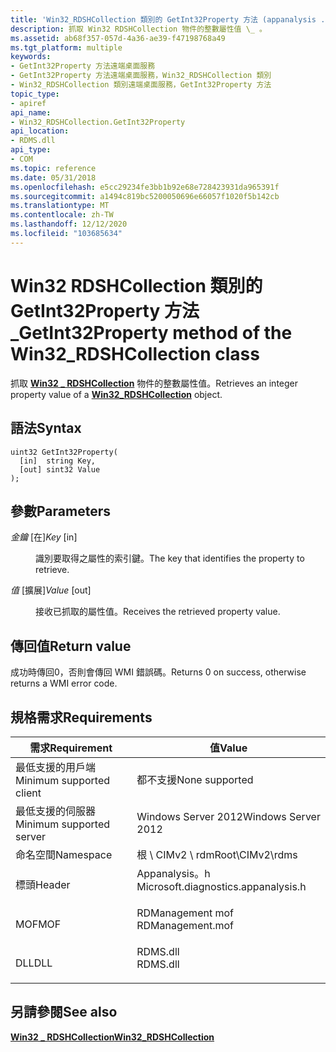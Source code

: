 ```yaml
---
title: 'Win32_RDSHCollection 類別的 GetInt32Property 方法 (appanalysis .h) '
description: 抓取 Win32 RDSHCollection 物件的整數屬性值 \_ 。
ms.assetid: ab68f357-057d-4a36-ae39-f47198768a49
ms.tgt_platform: multiple
keywords:
- GetInt32Property 方法遠端桌面服務
- GetInt32Property 方法遠端桌面服務，Win32_RDSHCollection 類別
- Win32_RDSHCollection 類別遠端桌面服務，GetInt32Property 方法
topic_type:
- apiref
api_name:
- Win32_RDSHCollection.GetInt32Property
api_location:
- RDMS.dll
api_type:
- COM
ms.topic: reference
ms.date: 05/31/2018
ms.openlocfilehash: e5cc29234fe3bb1b92e68e728423931da965391f
ms.sourcegitcommit: a1494c819bc5200050696e66057f1020f5b142cb
ms.translationtype: MT
ms.contentlocale: zh-TW
ms.lasthandoff: 12/12/2020
ms.locfileid: "103685634"
---
```

# <a name="getint32property-method-of-the-win32_rdshcollection-class"></a><span data-ttu-id="94bba-106">Win32 RDSHCollection 類別的 GetInt32Property 方法 \_</span><span class="sxs-lookup"><span data-stu-id="94bba-106">GetInt32Property method of the Win32\_RDSHCollection class</span></span>

<span data-ttu-id="94bba-107">抓取 [**Win32 \_ RDSHCollection**](win32-rdshcollection.md) 物件的整數屬性值。</span><span class="sxs-lookup"><span data-stu-id="94bba-107">Retrieves an integer property value of a [**Win32\_RDSHCollection**](win32-rdshcollection.md) object.</span></span>

## <a name="syntax"></a><span data-ttu-id="94bba-108">語法</span><span class="sxs-lookup"><span data-stu-id="94bba-108">Syntax</span></span>


```mof
uint32 GetInt32Property(
  [in]  string Key,
  [out] sint32 Value
);
```



## <a name="parameters"></a><span data-ttu-id="94bba-109">參數</span><span class="sxs-lookup"><span data-stu-id="94bba-109">Parameters</span></span>

<dl> <dt>

<span data-ttu-id="94bba-110">*金鑰* \[在\]</span><span class="sxs-lookup"><span data-stu-id="94bba-110">*Key* \[in\]</span></span>
</dt> <dd>

<span data-ttu-id="94bba-111">識別要取得之屬性的索引鍵。</span><span class="sxs-lookup"><span data-stu-id="94bba-111">The key that identifies the property to retrieve.</span></span>

</dd> <dt>

<span data-ttu-id="94bba-112">*值* \[擴展\]</span><span class="sxs-lookup"><span data-stu-id="94bba-112">*Value* \[out\]</span></span>
</dt> <dd>

<span data-ttu-id="94bba-113">接收已抓取的屬性值。</span><span class="sxs-lookup"><span data-stu-id="94bba-113">Receives the retrieved property value.</span></span>

</dd> </dl>

## <a name="return-value"></a><span data-ttu-id="94bba-114">傳回值</span><span class="sxs-lookup"><span data-stu-id="94bba-114">Return value</span></span>

<span data-ttu-id="94bba-115">成功時傳回0，否則會傳回 WMI 錯誤碼。</span><span class="sxs-lookup"><span data-stu-id="94bba-115">Returns 0 on success, otherwise returns a WMI error code.</span></span>

## <a name="requirements"></a><span data-ttu-id="94bba-116">規格需求</span><span class="sxs-lookup"><span data-stu-id="94bba-116">Requirements</span></span>



| <span data-ttu-id="94bba-117">需求</span><span class="sxs-lookup"><span data-stu-id="94bba-117">Requirement</span></span> | <span data-ttu-id="94bba-118">值</span><span class="sxs-lookup"><span data-stu-id="94bba-118">Value</span></span> |
|-------------------------------------|----------------------------------------------------------------------------------------------------------------|
| <span data-ttu-id="94bba-119">最低支援的用戶端</span><span class="sxs-lookup"><span data-stu-id="94bba-119">Minimum supported client</span></span><br/> | <span data-ttu-id="94bba-120">都不支援</span><span class="sxs-lookup"><span data-stu-id="94bba-120">None supported</span></span><br/>                                                                                      |
| <span data-ttu-id="94bba-121">最低支援的伺服器</span><span class="sxs-lookup"><span data-stu-id="94bba-121">Minimum supported server</span></span><br/> | <span data-ttu-id="94bba-122">Windows Server 2012</span><span class="sxs-lookup"><span data-stu-id="94bba-122">Windows Server 2012</span></span><br/>                                                                                 |
| <span data-ttu-id="94bba-123">命名空間</span><span class="sxs-lookup"><span data-stu-id="94bba-123">Namespace</span></span><br/>                | <span data-ttu-id="94bba-124">根 \\ CIMv2 \\ rdm</span><span class="sxs-lookup"><span data-stu-id="94bba-124">Root\\CIMv2\\rdms</span></span><br/>                                                                                   |
| <span data-ttu-id="94bba-125">標頭</span><span class="sxs-lookup"><span data-stu-id="94bba-125">Header</span></span><br/>                   | <dl> <span data-ttu-id="94bba-126"><dt>Appanalysis。h</dt></span><span class="sxs-lookup"><span data-stu-id="94bba-126"><dt>Microsoft.diagnostics.appanalysis.h</dt></span></span> </dl> |
| <span data-ttu-id="94bba-127">MOF</span><span class="sxs-lookup"><span data-stu-id="94bba-127">MOF</span></span><br/>                      | <dl> <span data-ttu-id="94bba-128"><dt>RDManagement mof</dt></span><span class="sxs-lookup"><span data-stu-id="94bba-128"><dt>RDManagement.mof</dt></span></span> </dl>                    |
| <span data-ttu-id="94bba-129">DLL</span><span class="sxs-lookup"><span data-stu-id="94bba-129">DLL</span></span><br/>                      | <dl> <span data-ttu-id="94bba-130"><dt>RDMS.dll</dt></span><span class="sxs-lookup"><span data-stu-id="94bba-130"><dt>RDMS.dll</dt></span></span> </dl>                            |



## <a name="see-also"></a><span data-ttu-id="94bba-131">另請參閱</span><span class="sxs-lookup"><span data-stu-id="94bba-131">See also</span></span>

<dl> <dt>

[<span data-ttu-id="94bba-132">**Win32 \_ RDSHCollection**</span><span class="sxs-lookup"><span data-stu-id="94bba-132">**Win32\_RDSHCollection**</span></span>](win32-rdshcollection.md)
</dt> </dl>

 

 





